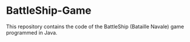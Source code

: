 # BattleShip-Game
This repository contains the code of the BattleShip (Bataille Navale) game programmed in Java. 
